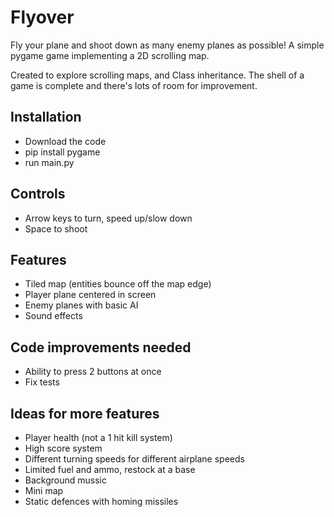 # Flyover

Fly your plane and shoot down as many enemy planes as possible!
A simple pygame game implementing a 2D scrolling map.

Created to explore scrolling maps, and Class inheritance. The shell of a game is complete and there's lots of room for improvement.

## Installation
- Download the code
- pip install pygame
- run main.py

## Controls
- Arrow keys to turn, speed up/slow down
- Space to shoot

## Features
- Tiled map (entities bounce off the map edge)
- Player plane centered in screen
- Enemy planes with basic AI
- Sound effects

## Code improvements needed
- Ability to press 2 buttons at once
- Fix tests

## Ideas for more features
- Player health (not a 1 hit kill system)
- High score system
- Different turning speeds for different airplane speeds
- Limited fuel and ammo, restock at a base
- Background mussic
- Mini map
- Static defences with homing missiles
